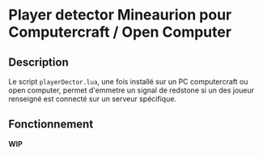 # Player detector Mineaurion pour Computercraft / Open Computer

## Description
Le script `playerDector.lua`, une fois installé sur un PC computercraft ou open computer, permet d'emmetre un signal de redstone si un des joueur renseigné est connecté sur un serveur spécifique.

## Fonctionnement
**WIP**